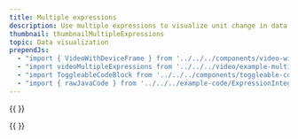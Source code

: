 ```yaml
---
title: Multiple expressions
description: Use multiple expressions to visualize unit change in data.
thumbnail: thumbnailMultipleExpressions
topic: Data visualization
prependJs:
  - "import { VideoWithDeviceFrame } from '../../../components/video-with-device-frame'"
  - "import videoMultipleExpressions from '../../../video/example-multiple-expresions-temp-change.mp4'"
  - "import ToggleableCodeBlock from '../../../components/toggleable-code-block'"
  - "import { rawJavaCode } from '../../../example-code/ExpressionIntegrationActivity.js'"
---
```


{{
  <VideoWithDeviceFrame 
    videoFile={videoMultipleExpressions}
    rotation="vertical"
    device="pixel-2"
  />
}}

<!-- Any notes about this example would go here.  -->

{{
  <ToggleableCodeBlock 
    java={rawJavaCode}
  />
}}
